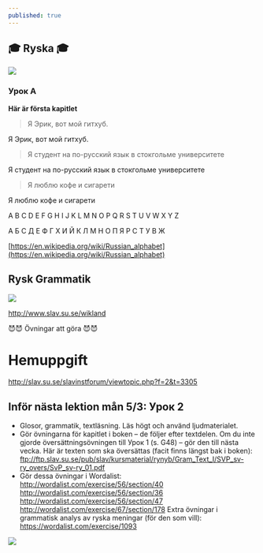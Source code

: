 ```yaml
---
published: true
---
```

## 🎓  Ryska 🎓  

![]({{site.baseurl}}/images//ryska.jpg)

### Урок А

**Här är första kapitlet** 

> Я Эрик, вот мой гитхуб.

  Я Эрик, вот мой гитхуб.

> Я студент на по-русский язык в стокгольме университете

  Я студент на по-русский язык в стокгольме университете

> Я люблю кофе и сигарети 

  Я люблю кофе и сигарети 
  
  

A B C D E F G H I J K L M N O P Q R S T U V W X Y Z 

А Б С Д Е Ф Г Х И Й К Л М Н О П Я Р С Т У В Ж


[https://en.wikipedia.org/wiki/Russian_alphabet](https://en.wikipedia.org/wiki/Russian_alphabet)

## Rysk Grammatik

![]({{site.baseurl}}/images//ryska2.jpg)

http://www.slav.su.se/wikland

😈😈 Övningar att göra  😈😈

# Hemuppgift

http://slav.su.se/slavinstforum/viewtopic.php?f=2&t=3305


## Inför nästa lektion mån 5/3: Урок 2
- Glosor, grammatik, textläsning. Läs högt och använd ljudmaterialet.
- Gör övningarna för kapitlet i boken – de följer efter textdelen. Om du inte gjorde översättningsövningen till Урок 1 (s. G48) – gör den till nästa vecka. Här är texten som ska översättas (facit finns längst bak i boken):
ftp://ftp.slav.su.se/pub/slav/kursmaterial/rynyb/Gram_Text_I/SVP_sv-ry_overs/SvP_sv-ry_01.pdf
- Gör dessa övningar i Wordalist:
http://wordalist.com/exercise/56/section/40
http://wordalist.com/exercise/56/section/36
http://wordalist.com/exercise/56/section/47
http://wordalist.com/exercise/67/section/178
Extra övningar i grammatisk analys av ryska meningar (för den som vill):
https://wordalist.com/exercise/1093

![]({{site.baseurl}}/images//ryska3.jpg)
